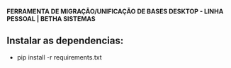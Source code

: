 #### FERRAMENTA DE MIGRAÇÃO/UNIFICAÇÃO DE BASES DESKTOP - LINHA PESSOAL | BETHA SISTEMAS


## Instalar as dependencias:
- pip install -r requirements.txt
